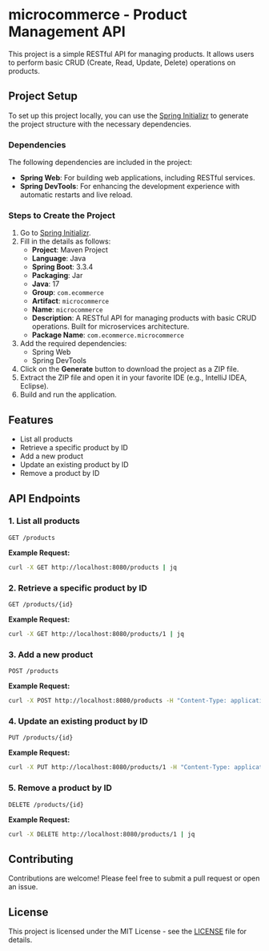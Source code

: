 # microcommerce - Product Management API

This project is a simple RESTful API for managing products. It allows users to perform basic CRUD (Create, Read, Update, Delete) operations on products.

## Project Setup

To set up this project locally, you can use the [Spring Initializr](https://start.spring.io/) to generate the project structure with the necessary dependencies.

### Dependencies

The following dependencies are included in the project:

- **Spring Web**: For building web applications, including RESTful services.
- **Spring DevTools**: For enhancing the development experience with automatic restarts and live reload.

### Steps to Create the Project

1. Go to [Spring Initializr](https://start.spring.io/).
2. Fill in the details as follows:
   - **Project**: Maven Project
   - **Language**: Java
   - **Spring Boot**: 3.3.4
   - **Packaging**: Jar
   - **Java**: 17
   - **Group**: `com.ecommerce`
   - **Artifact**: `microcommerce`
   - **Name**: `microcommerce`
   - **Description**: A RESTful API for managing products with basic CRUD operations. Built for microservices architecture.
   - **Package Name**: `com.ecommerce.microcommerce`
3. Add the required dependencies:
   - Spring Web
   - Spring DevTools
4. Click on the **Generate** button to download the project as a ZIP file.
5. Extract the ZIP file and open it in your favorite IDE (e.g., IntelliJ IDEA, Eclipse).
6. Build and run the application.

## Features

- List all products
- Retrieve a specific product by ID
- Add a new product
- Update an existing product by ID
- Remove a product by ID

## API Endpoints

### 1. List all products

```http
GET /products
```

**Example Request:**
```bash
curl -X GET http://localhost:8080/products | jq
```

### 2. Retrieve a specific product by ID

```http
GET /products/{id}
```

**Example Request:**
```bash
curl -X GET http://localhost:8080/products/1 | jq
```

### 3. Add a new product

```http
POST /products
```

**Example Request:**
```bash
curl -X POST http://localhost:8080/products -H "Content-Type: application/json" -d '{"id": 21, "name": "New Product", "price": 500}' | jq
```

### 4. Update an existing product by ID

```http
PUT /products/{id}
```

**Example Request:**
```bash
curl -X PUT http://localhost:8080/products/1 -H "Content-Type: application/json" -d '{"id": 1, "name": "Updated Product", "price": 1600}' | jq
```

### 5. Remove a product by ID

```http
DELETE /products/{id}
```

**Example Request:**
```bash
curl -X DELETE http://localhost:8080/products/1 | jq
```

## Contributing

Contributions are welcome! Please feel free to submit a pull request or open an issue.

## License

This project is licensed under the MIT License - see the [LICENSE](LICENSE) file for details.
```
